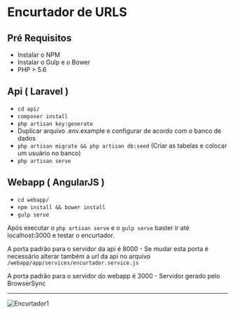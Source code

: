 # Encurtador de URLS

## Pré Requisitos
* Instalar o NPM
* Instalar o Gulp e o Bower
* PHP > 5.6

## Api ( Laravel )
* ``` cd api/ ```
* ``` composer install ```
* ``` php artisan key:generate ```
* Duplicar arquivo .env.example e configurar de acordo com o banco de dados
* ``` php artisan migrate && php artisan db:seed ``` (Criar as tabelas e colocar um usuário no banco)
* ``` php artisan serve ```

## Webapp ( AngularJS )
* ```cd webapp/```
* ``` npm install && bower install ```
* ``` gulp serve ```


Após executar o ``` php artisan serve ``` e o ``` gulp serve ``` baster ir até localhost:3000 e testar o encurtador.

A porta padrão para o servidor da api é 8000 - Se mudar esta porta é necessário alterar também a url da api no arquivo ```/webapp/app/services/encurtador.service.js```

A porta padrão para o servidor do webapp é 3000 - Servidor gerado pelo BrowserSync

---
![Encurtador1](https://raw.github.com/guiassemany/encurtador-url/master/Docs/pic1.png)
